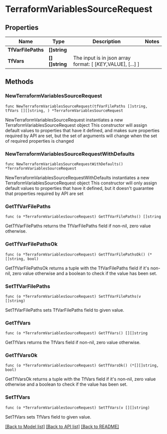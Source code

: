 # TerraformVariablesSourceRequest

## Properties

Name | Type | Description | Notes
------------ | ------------- | ------------- | -------------
**TfVarFilePaths** | **[]string** |  | 
**TfVars** | **[][]string** | The input is in json array format: [ [$KEY,$VALUE], [...] ] | 

## Methods

### NewTerraformVariablesSourceRequest

`func NewTerraformVariablesSourceRequest(tfVarFilePaths []string, tfVars [][]string, ) *TerraformVariablesSourceRequest`

NewTerraformVariablesSourceRequest instantiates a new TerraformVariablesSourceRequest object
This constructor will assign default values to properties that have it defined,
and makes sure properties required by API are set, but the set of arguments
will change when the set of required properties is changed

### NewTerraformVariablesSourceRequestWithDefaults

`func NewTerraformVariablesSourceRequestWithDefaults() *TerraformVariablesSourceRequest`

NewTerraformVariablesSourceRequestWithDefaults instantiates a new TerraformVariablesSourceRequest object
This constructor will only assign default values to properties that have it defined,
but it doesn't guarantee that properties required by API are set

### GetTfVarFilePaths

`func (o *TerraformVariablesSourceRequest) GetTfVarFilePaths() []string`

GetTfVarFilePaths returns the TfVarFilePaths field if non-nil, zero value otherwise.

### GetTfVarFilePathsOk

`func (o *TerraformVariablesSourceRequest) GetTfVarFilePathsOk() (*[]string, bool)`

GetTfVarFilePathsOk returns a tuple with the TfVarFilePaths field if it's non-nil, zero value otherwise
and a boolean to check if the value has been set.

### SetTfVarFilePaths

`func (o *TerraformVariablesSourceRequest) SetTfVarFilePaths(v []string)`

SetTfVarFilePaths sets TfVarFilePaths field to given value.


### GetTfVars

`func (o *TerraformVariablesSourceRequest) GetTfVars() [][]string`

GetTfVars returns the TfVars field if non-nil, zero value otherwise.

### GetTfVarsOk

`func (o *TerraformVariablesSourceRequest) GetTfVarsOk() (*[][]string, bool)`

GetTfVarsOk returns a tuple with the TfVars field if it's non-nil, zero value otherwise
and a boolean to check if the value has been set.

### SetTfVars

`func (o *TerraformVariablesSourceRequest) SetTfVars(v [][]string)`

SetTfVars sets TfVars field to given value.



[[Back to Model list]](../README.md#documentation-for-models) [[Back to API list]](../README.md#documentation-for-api-endpoints) [[Back to README]](../README.md)


